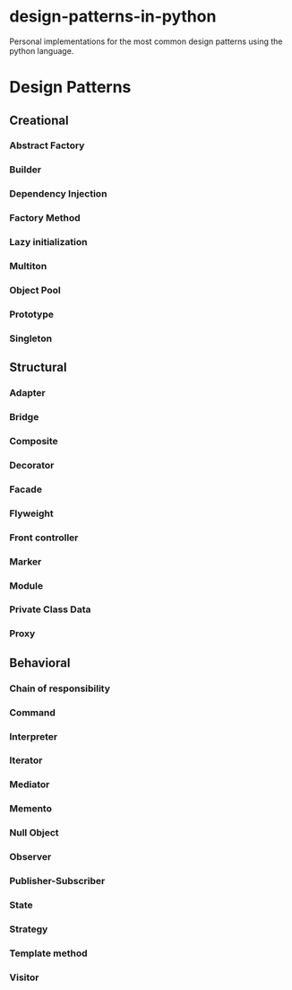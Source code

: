 # design-patterns-in-python
Personal implementations for the most common design patterns using the python language.

# Design Patterns

## Creational
### Abstract Factory
### Builder
### Dependency Injection
### Factory Method
### Lazy initialization
### Multiton
### Object Pool
### Prototype
### Singleton


## Structural

### Adapter
### Bridge
### Composite
### Decorator
### Facade
### Flyweight
### Front controller
### Marker
### Module
### Private Class Data
### Proxy


## Behavioral

### Chain of responsibility
### Command
### Interpreter
### Iterator
### Mediator
### Memento
### Null Object
### Observer
### Publisher-Subscriber
### State
### Strategy
### Template method
### Visitor
